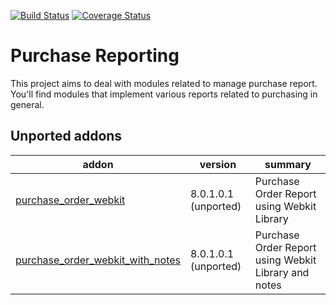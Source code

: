 [![Build Status](https://travis-ci.org/OCA/purchase-reporting.svg?branch=10.0)](https://travis-ci.org/OCA/purchase-reporting)
[![Coverage Status](https://coveralls.io/repos/OCA/purchase-reporting/badge.png?branch=10.0)](https://coveralls.io/r/OCA/purchase-reporting?branch=10.0)

Purchase Reporting
==================

This project aims to deal with modules related to manage purchase report. You'll find modules that implement various reports related to purchasing in general.

[//]: # (addons)
Unported addons
---------------
addon | version | summary
--- | --- | ---
[purchase_order_webkit](purchase_order_webkit/) | 8.0.1.0.1 (unported) | Purchase Order Report using Webkit Library
[purchase_order_webkit_with_notes](purchase_order_webkit_with_notes/) | 8.0.1.0.1 (unported) | Purchase Order Report using Webkit Library and notes

[//]: # (end addons)
